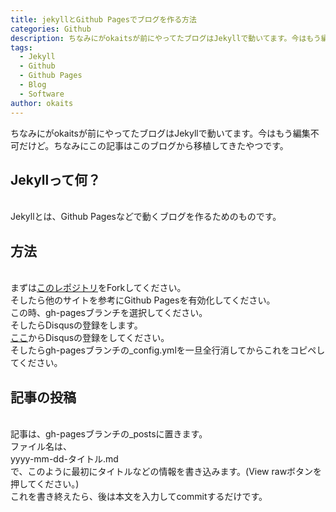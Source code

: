 ```yaml
---
title: jekyllとGithub Pagesでブログを作る方法
categories: Github
description: ちなみにがokaitsが前にやってたブログはJekyllで動いてます。今はもう編集不可だけど。ちなみにこの記事はこのブログから移植してきたやつです。
tags:
  - Jekyll
  - Github
  - Github Pages
  - Blog
  - Software
author: okaits
---
```


ちなみにがokaitsが前にやってたブログはJekyllで動いてます。今はもう編集不可だけど。ちなみにこの記事はこのブログから移植してきたやつです。<br>

<h2>Jekyllって何？</h2>
<br>
Jekyllとは、Github Pagesなどで動くブログを作るためのものです。<br>
<h2>方法</h2>
<br>
まずは<a href="https://github.com/gdgmanagua/jekyll-mdl">このレポジトリ</a>をForkしてください。<br>
そしたら他のサイトを参考にGithub Pagesを有効化してください。<br>
この時、gh-pagesブランチを選択してください。<br>
そしたらDisqusの登録をします。<br>
<a href="https://disqus.com/profile/signup/">ここ</a>からDisqusの登録をしてください。<br>
そしたらgh-pagesブランチの_config.ymlを一旦全行消してからこれをコピペしてください。<br>
<script src="https://gist.github.com/okaits/390935c3f4334bc99e807b60acd4cdfc.js"></script>
<h2>記事の投稿</h2>
<br>
記事は、gh-pagesブランチの_postsに置きます。<br>
ファイル名は、<br>
yyyy-mm-dd-タイトル.md<br>
で、このように最初にタイトルなどの情報を書き込みます。(View rawボタンを押してください。)<br>
<script src="https://gist.github.com/okaits/08ddb58f57b44dc8a6e288745f9aa93d.js"></script>
これを書き終えたら、後は本文を入力してcommitするだけです。<br>